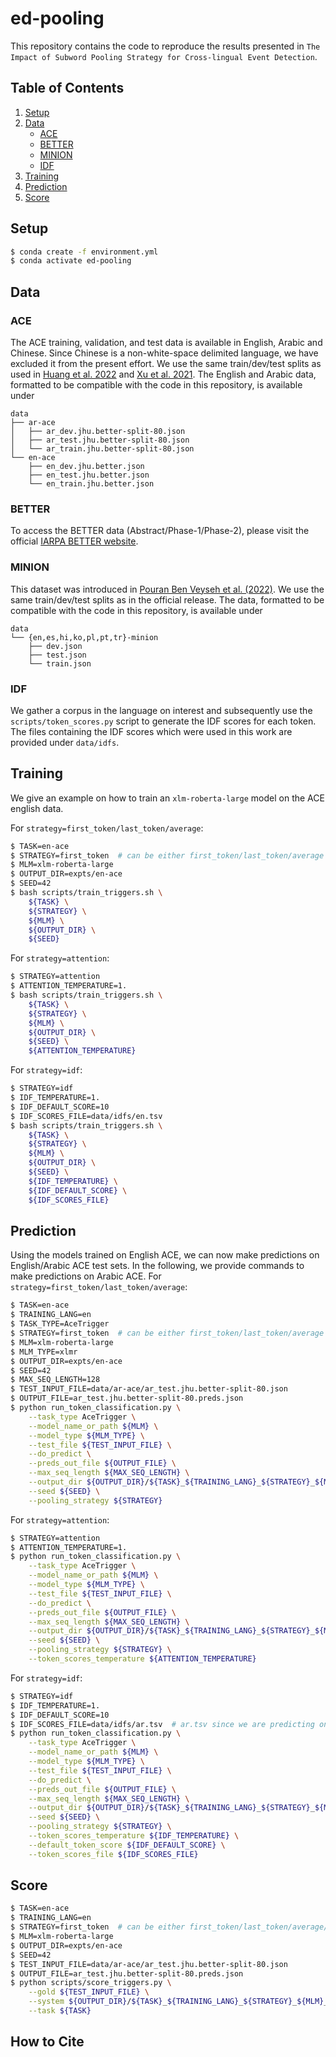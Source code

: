# ed-pooling

This repository contains the code to reproduce the results presented in 
`The Impact of Subword Pooling Strategy for Cross-lingual Event Detection`.

## Table of Contents
1. [Setup](#Setup)
2. [Data](#data)
   * [ACE](#ACE)
   * [BETTER](#BETTER)
   * [MINION](#MINION)
   * [IDF](#IDF)
3. [Training](#training)
4. [Prediction](#prediction)
5. [Score](#score)


## Setup
```bash
$ conda create -f environment.yml
$ conda activate ed-pooling
```

## Data
### ACE
The ACE training, validation, and test data is available in English, Arabic and
Chinese. 
Since Chinese is a non-white-space delimited language, we have excluded it from the present effort. 
We use the same train/dev/test splits as used in [Huang et al. 2022](https://aclanthology.org/2022.acl-long.317/) 
and [Xu et al. 2021](https://arxiv.org/abs/2103.02205).
The English and Arabic data, formatted to be compatible with the code in this repository,
is available under
```
data
├── ar-ace
│   ├── ar_dev.jhu.better-split-80.json
│   ├── ar_test.jhu.better-split-80.json
│   └── ar_train.jhu.better-split-80.json
└── en-ace
    ├── en_dev.jhu.better.json
    ├── en_test.jhu.better.json
    └── en_train.jhu.better.json
```

### BETTER
To access the BETTER data (Abstract/Phase-1/Phase-2), please visit the official [IARPA BETTER website](https://ir.nist.gov/better).

### MINION
This dataset was introduced in [Pouran Ben Veyseh et al. (2022)](https://aclanthology.org/2022.naacl-main.166/).
We use the same train/dev/test splits as in the official release. 
The data, formatted to be compatible with the code in this repository, is available under
```
data
└── {en,es,hi,ko,pl,pt,tr}-minion
    ├── dev.json
    ├── test.json
    └── train.json
```

### IDF
We gather a corpus in the language on interest and subsequently use the `scripts/token_scores.py` 
script to generate the IDF scores for each token. 
The files containing the IDF scores which were used in this work are provided under `data/idfs`.


## Training
We give an example on how to train an `xlm-roberta-large` model on the ACE english data.

For `strategy=first_token/last_token/average`:
```bash
$ TASK=en-ace
$ STRATEGY=first_token  # can be either first_token/last_token/average
$ MLM=xlm-roberta-large
$ OUTPUT_DIR=expts/en-ace
$ SEED=42
$ bash scripts/train_triggers.sh \
    ${TASK} \
    ${STRATEGY} \
    ${MLM} \
    ${OUTPUT_DIR} \
    ${SEED}
```

For `strategy=attention`:
```bash
$ STRATEGY=attention
$ ATTENTION_TEMPERATURE=1.
$ bash scripts/train_triggers.sh \
    ${TASK} \
    ${STRATEGY} \
    ${MLM} \
    ${OUTPUT_DIR} \
    ${SEED} \
    ${ATTENTION_TEMPERATURE}
```

For `strategy=idf`:
```bash
$ STRATEGY=idf
$ IDF_TEMPERATURE=1.
$ IDF_DEFAULT_SCORE=10
$ IDF_SCORES_FILE=data/idfs/en.tsv
$ bash scripts/train_triggers.sh \
    ${TASK} \
    ${STRATEGY} \
    ${MLM} \
    ${OUTPUT_DIR} \
    ${SEED} \
    ${IDF_TEMPERATURE} \
    ${IDF_DEFAULT_SCORE} \
    ${IDF_SCORES_FILE}
```

## Prediction
Using the models trained on English ACE, we can now make predictions on English/Arabic ACE test sets.
In the following, we provide commands to make predictions on Arabic ACE. 
For `strategy=first_token/last_token/average`:
```bash
$ TASK=en-ace
$ TRAINING_LANG=en
$ TASK_TYPE=AceTrigger
$ STRATEGY=first_token  # can be either first_token/last_token/average
$ MLM=xlm-roberta-large
$ MLM_TYPE=xlmr
$ OUTPUT_DIR=expts/en-ace
$ SEED=42
$ MAX_SEQ_LENGTH=128
$ TEST_INPUT_FILE=data/ar-ace/ar_test.jhu.better-split-80.json
$ OUTPUT_FILE=ar_test.jhu.better-split-80.preds.json
$ python run_token_classification.py \
    --task_type AceTrigger \
    --model_name_or_path ${MLM} \
    --model_type ${MLM_TYPE} \
    --test_file ${TEST_INPUT_FILE} \
    --do_predict \
    --preds_out_file ${OUTPUT_FILE} \
    --max_seq_length ${MAX_SEQ_LENGTH} \
    --output_dir ${OUTPUT_DIR}/${TASK}_${TRAINING_LANG}_${STRATEGY}_${MLM}_${SEED} \
    --seed ${SEED} \
    --pooling_strategy ${STRATEGY}
```

For `strategy=attention`:
```bash
$ STRATEGY=attention
$ ATTENTION_TEMPERATURE=1.
$ python run_token_classification.py \
    --task_type AceTrigger \
    --model_name_or_path ${MLM} \
    --model_type ${MLM_TYPE} \
    --test_file ${TEST_INPUT_FILE} \
    --do_predict \
    --preds_out_file ${OUTPUT_FILE} \
    --max_seq_length ${MAX_SEQ_LENGTH} \
    --output_dir ${OUTPUT_DIR}/${TASK}_${TRAINING_LANG}_${STRATEGY}_${MLM}_${SEED} \
    --seed ${SEED} \
    --pooling_strategy ${STRATEGY} \
    --token_scores_temperature ${ATTENTION_TEMPERATURE}
```

For `strategy=idf`:
```bash
$ STRATEGY=idf
$ IDF_TEMPERATURE=1.
$ IDF_DEFAULT_SCORE=10
$ IDF_SCORES_FILE=data/idfs/ar.tsv  # ar.tsv since we are predicting on Arabic data
$ python run_token_classification.py \
    --task_type AceTrigger \
    --model_name_or_path ${MLM} \
    --model_type ${MLM_TYPE} \
    --test_file ${TEST_INPUT_FILE} \
    --do_predict \
    --preds_out_file ${OUTPUT_FILE} \
    --max_seq_length ${MAX_SEQ_LENGTH} \
    --output_dir ${OUTPUT_DIR}/${TASK}_${TRAINING_LANG}_${STRATEGY}_${MLM}_${SEED} \
    --seed ${SEED} \
    --pooling_strategy ${STRATEGY} \
    --token_scores_temperature ${IDF_TEMPERATURE} \
    --default_token_score ${IDF_DEFAULT_SCORE} \
    --token_scores_file ${IDF_SCORES_FILE}
```

## Score
```bash
$ TASK=en-ace
$ TRAINING_LANG=en
$ STRATEGY=first_token  # can be either first_token/last_token/average/attention/idf
$ MLM=xlm-roberta-large
$ OUTPUT_DIR=expts/en-ace
$ SEED=42
$ TEST_INPUT_FILE=data/ar-ace/ar_test.jhu.better-split-80.json
$ OUTPUT_FILE=ar_test.jhu.better-split-80.preds.json
$ python scripts/score_triggers.py \
    --gold ${TEST_INPUT_FILE} \
    --system ${OUTPUT_DIR}/${TASK}_${TRAINING_LANG}_${STRATEGY}_${MLM}_${SEED}/${OUTPUT_FILE} \
    --task ${TASK}
```

## How to Cite
```bibtex
```